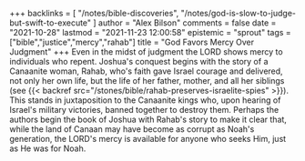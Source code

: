 +++
backlinks = [
  "/notes/bible-discoveries",
  "/notes/god-is-slow-to-judge-but-swift-to-execute"
]
author = "Alex Bilson"
comments = false
date = "2021-10-28"
lastmod = "2021-11-23 12:00:58"
epistemic = "sprout"
tags = ["bible","justice","mercy","rahab"]
title = "God Favors Mercy Over Judgment"
+++
Even in the midst of judgment the LORD shows mercy to individuals who repent. Joshua's conquest begins with the story of a Canaanite woman, Rahab, who's faith gave Israel courage and delivered, not only her own life, but the life of her father, mother, and all her siblings (see {{< backref src="/stones/bible/rahab-preserves-israelite-spies" >}}). This stands in juxtaposition to the Canaanite kings who, upon hearing of Israel's military victories, banned together to destroy them. Perhaps the authors begin the book of Joshua with Rahab's story to make it clear that, while the land of Canaan may have become as corrupt as Noah's generation, the LORD's mercy is available for anyone who seeks Him, just as He was for Noah.
